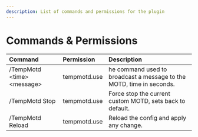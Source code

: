 ```yaml
---
description: List of commands and permissions for the plugin
---
```


# Commands & Permissions

| Command | Permission | Description |
| :--- | :--- | :--- |
| /TempMotd &lt;time&gt; &lt;message&gt; | tempmotd.use | he command used to broadcast a message to the MOTD, time in seconds. |
| /TempMotd Stop | tempmotd.use | Force stop the current custom MOTD, sets back to default. |
| /TempMotd Reload | tempmotd.use | Reload the config and apply any change. |

